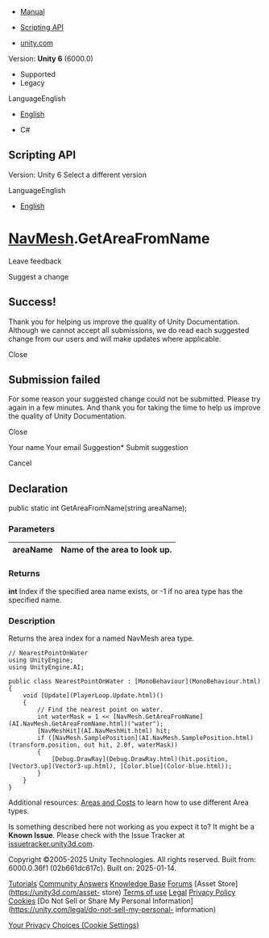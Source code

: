 [ ]()

  * [Manual](../Manual/index.html)
  * [Scripting API](../ScriptReference/index.html)

  * [unity.com](https://unity.com/)

Version: **Unity 6** (6000.0)

  * Supported
  * Legacy

LanguageEnglish

  * [English]()

  * C#

[ ](https://docs.unity3d.com)

## Scripting API

Version: Unity 6 Select a different version

LanguageEnglish

  * [English]()

#  [NavMesh](AI.NavMesh.html).GetAreaFromName

Leave feedback

Suggest a change

## Success!

Thank you for helping us improve the quality of Unity Documentation. Although
we cannot accept all submissions, we do read each suggested change from our
users and will make updates where applicable.

Close

## Submission failed

For some reason your suggested change could not be submitted. Please <a>try
again</a> in a few minutes. And thank you for taking the time to help us
improve the quality of Unity Documentation.

Close

Your name Your email Suggestion* Submit suggestion

Cancel

[ ]()

## Declaration

public static int GetAreaFromName(string areaName);

### Parameters

areaName | Name of the area to look up.  
---|---  
  
### Returns

**int** Index if the specified area name exists, or -1 if no area type has the
specified name.

### Description

Returns the area index for a named NavMesh area type.

    
    
    // NearestPointOnWater
    using UnityEngine;
    using UnityEngine.AI;  
      
    public class NearestPointOnWater : [MonoBehaviour](MonoBehaviour.html)
    {
        void [Update](PlayerLoop.Update.html)()
        {
            // Find the nearest point on water.
            int waterMask = 1 << [NavMesh.GetAreaFromName](AI.NavMesh.GetAreaFromName.html)("water");
            [NavMeshHit](AI.NavMeshHit.html) hit;
            if ([NavMesh.SamplePosition](AI.NavMesh.SamplePosition.html)(transform.position, out hit, 2.0f, waterMask))
            {
                [Debug.DrawRay](Debug.DrawRay.html)(hit.position, [Vector3.up](Vector3-up.html), [Color.blue](Color-blue.html));
            }
        }
    }
    

Additional resources: [Areas and
Costs](https://docs.unity3d.com/Packages/com.unity.ai.navigation@2.0/manual/AreasAndCosts.html)
to learn how to use different Area types.  

Is something described here not working as you expect it to? It might be a
**Known Issue**. Please check with the Issue Tracker at
[issuetracker.unity3d.com](https://issuetracker.unity3d.com).

Copyright ©2005-2025 Unity Technologies. All rights reserved. Built from:
6000.0.36f1 (02b661dc617c). Built on: 2025-01-14.

[Tutorials](https://unity3d.com/learn) [Community
Answers](https://answers.unity3d.com) [Knowledge
Base](https://support.unity3d.com/hc/en-us)
[Forums](https://forum.unity3d.com) [Asset Store](https://unity3d.com/asset-
store) [Terms of use](https://docs.unity3d.com/Manual/TermsOfUse.html)
[Legal](https://unity.com/legal) [Privacy
Policy](https://unity.com/legal/privacy-policy)
[Cookies](https://unity.com/legal/cookie-policy) [Do Not Sell or Share My
Personal Information](https://unity.com/legal/do-not-sell-my-personal-
information)

[Your Privacy Choices (Cookie Settings)](javascript:void\(0\);)

